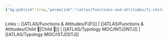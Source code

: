 ```yaml
---
{"dg-publish":true,"permalink":"/atlas/functions-and-attitudes/fi-child/"}
---
```


Links :: [[ATLAS/Functions & Attitudes/Fi\|Fi]] | [[ATLAS/Functions & Attitudes/Child 🧒\|Child 🧒]] | [[ATLAS/Typology MOC/INTJ\|INTJ]] | [[ATLAS/Typology MOC/ISTJ\|ISTJ]]

